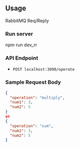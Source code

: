 ## Usage

RabbitMQ Req/Reply

### Run server

npm run dev_rr

### API Endpoint

- `POST localhost:3090/operate`

### Sample Request Body

```json
{
  "operation": "multiply",
  "num1": 3,
  "num2": 5
}
or
{
  "operation": "sum",
  "num1": 3,
  "num2": 5
}

```
